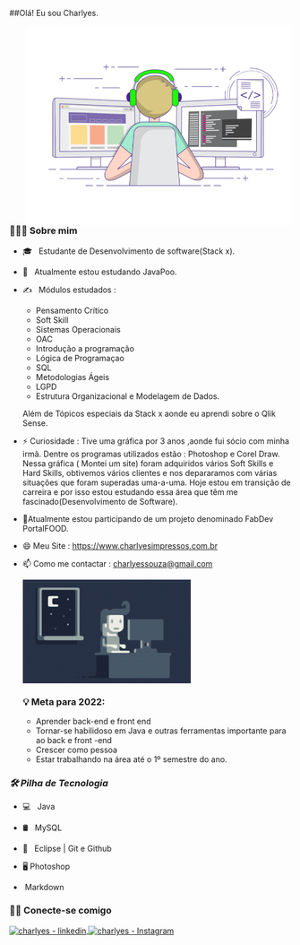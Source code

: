 ##Olá! Eu sou Charlyes.

<img align="right" alt="GIF" src="https://raw.githubusercontent.com/devSouvik/devSouvik/master/gif3.gif" width="475"/>

###  👨🏻‍💻 Sobre mim 
- 🎓   Estudante de Desenvolvimento de software(Stack x).


- 🔭   Atualmente estou estudando JavaPoo.

- ✍️   Módulos  estudados  :

  - Pensamento Crítico
  - Soft Skill
  - Sistemas Operacionais
  - OAC
  - Introdução a programação
  - Lógica de Programaçao
  - SQL
  - Metodologias Ágeis
  - LGPD
  - Estrutura Organizacional e Modelagem de Dados.

  Além de Tópicos especiais da Stack x aonde eu aprendi sobre o Qlik Sense. 

- ⚡ Curiosidade : Tive uma gráfica por 3 anos ,aonde fui sócio com minha irmã. Dentre os programas utilizados estão : Photoshop e Corel Draw. Nessa gráfica ( Montei um site) foram adquiridos vários Soft Skills e Hard  Skills, obtivemos vários clientes e nos depararamos com várias situações que foram superadas uma-a-uma. Hoje estou  em transição de carreira e por isso estou estudando essa área que têm me fascinado(Desenvolvimento de Software). 

- 💼Atualmente estou participando de um projeto denominado FabDev PortalFOOD.

- 😄 Meu Site : https://www.charlyesimpressos.com.br

- 📫 Como me contactar : charlyessouza@gmail.com

  <img alt="Night Coding" src="https://raw.githubusercontent.com/AVS1508/AVS1508/master/assets/Night-Coding.gif" align="center"/>

  ### 💡 Meta para 2022:

  - Aprender back-end e front end
  - Tornar-se habilidoso em Java e outras ferramentas importante para ao back e front -end
  - Crescer como pessoa
  - Estar trabalhando na área até o 1º semestre do ano.

### **_🛠 Pilha de Tecnologia_**

- 💻   Java 

- 🛢   MySQL 

- 🔧   Eclipse | Git e Github

- 🖥  Photoshop 

- ​     Markdown


### 🤝🏻 Conecte-se comigo 

<a href="https://www.linkedin.com/in/charlyes-rodrigues/" target =" _blank">
<img align="center" alt ="charlyes - linkedin" height="30" width="40" src="https://cdn.jsdelivr.net/gh/devicons/devicon/icons/linkedin/linkedin-original.svg"style="max - width:100%;">
 <a href="https://www.instagram.com/charlyes_rodrigues" target =" _blank">
<img align="center" alt ="charlyes - Instagram " height="30" width="40" src="https://upload.wikimedia.org/wikipedia/commons/a/a5/Instagram_icon.png"style="max - width:100%;">


